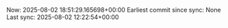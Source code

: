 Now: 2025-08-02 18:51:29.165698+00:00 Earliest commit since sync: None Last sync: 2025-08-02 12:22:54+00:00
